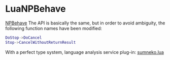 # LuaNPBehave

[NPBehave](https://github.com/meniku/NPBehave/tree/2.0-dev) The API is basically the same, but in order to avoid ambiguity, the following function names have been modified: 

```lua
DoStop->DoCancel
Stop->CancelWithoutReturnResult
```


With a perfect type system, language analysis service plug-in: [sumneko.lua](https://github.com/LuaLS/lua-language-server) 
